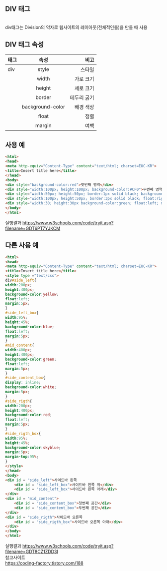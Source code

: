 DIV 태그
----------------
<br>
div태그는 Division의 약자로 웹사이트의 레이아웃(전체적인틀)을 만들 때 사용


DIV 태그 속성 
---------------

|     태그      |           속성 |           비고       |
| :------------ | :-----------: | -------------------: |
| div           |  style        | 스타일               |
|               | width         | 가로 크기            |
|               | height        |  세로 크기           |
|               | border         |  테두리 굵기           |
|               | background-color |  배경 색상       |
|               | float        |  정렬           |
|               | margin        |  여백            |

사용 예
---------------------------
```html
<html>
<head>
<meta http-equiv="Content-Type" content="text/html; charset=EUC-KR">
<title>Insert title here</title>
</head>
<body>
<div style="background-color:red">첫번째 영역</div>
<div style="width:100px; height:100px; background-color:#CF0">두번째 영역</div>
<div style="width:50px; height:50px; border:1px solid black; background-color:yellow">세번째 영역</div>
<div style="width:100px; height:50px; border:3px solid black; float:right">네번째 영역</div>
<div style="width:30; height:30px background-color:green; float:left; margin:30px;">네번째 영역</div>
</body>
</html>

```
실행결과 
https://www.w3schools.com/code/tryit.asp?filename=GDT6PT7YJKCM


다른 사용 예
-------------------------
```html
<html>
<head>
<meta http-equiv="Content-Type" content="text/html; charset=EUC-KR">
<title>Insert title here</title>
<style type ="text/css">
div#side_left{
width:200px;
height:400px;
background-color:yellow;
float:left;
margin:5px;
}
#side_left_box{
width:95%;
height:45%;
background-color:blue;
float:left;
margin:5px;
}
#mid_content{
width:400px;
height:400px;
background-color:green;
float:left;
margin:5px;
}
#side_content_box{
display: inline;
background-color:white;
margin:5px;
}
#side_rigth{
width:200px;
height:400px;
background-color:red;
float:left;
margin:5px;
}
#side_rigth_box{
width:95%;
height:45%;
background-color:skyblue;
margin:5px;
margin-top:95%;
}
</style>
</head>
<body>
<div id = "side_left">사이드바 왼쪽
    <div id = "side_left_box">사이드바 왼쪽 위</div>
    <div id = "side_left_box">사이드바 왼쪽 아래</div>
</div>
<div id = "mid_content">
    <div id = "side_content_box">첫번째 공간</div>
    <div id = "side_content_box">두번째 공간</div>
</div>
<div id = "side_rigth">사이드바 오른쪽
    <div id = "side_rigth_box">사이드바 오른쪽 아래</div>
</div>
</body>
</html>
```
실행결과
https://www.w3schools.com/code/tryit.asp?filename=GDT8CZ1ZDD3I
<br>
참고사이트<br>
https://coding-factory.tistory.com/188
